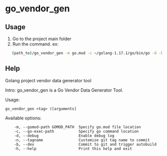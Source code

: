 # go_vendor_gen

## Usage

1. Go to the project main folder
2. Run the command. ex:
```sh
   (path_to)/go_vendor_gen -m go.mod -c ~/golang-1.17.1/go/bin/go -d -b
```

## Help

Golang project vendor data generator tool

Intro:
        go_vendor_gen is a Go Vendor Data Generator Tool.

Usage: 

	go_vendor_gen <tag> ([arguments]


Available options:

        -m, --gomod-path GOMOD_PATH  Specify go.mod file location
        -c, --go-exec-path           Specify go command location
        -d, --debug                  Enable debug log
        -n, --tagname                Customize git tag name to commit
        -b, --dev                    Commit to git and trigger autobuild
        -h, --help                   Print this help and exit
